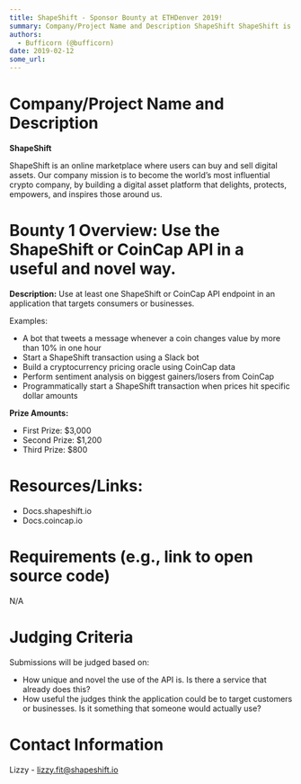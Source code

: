 ```yaml
---
title: ShapeShift - Sponsor Bounty at ETHDenver 2019!
summary: Company/Project Name and Description ShapeShift ShapeShift is an online marketplace where users can buy and sell digital assets. Our company mission is to become the world’s most influential crypto company, by building a digital asset platform that delights, protects, empowers, and inspires those around us. Bounty 1 Overview  Use the ShapeShift or CoinCap API in a useful and novel way. Description: Use at least one ShapeShift or CoinCap API endpoint in an application that targets consumers or bu
authors:
  - Bufficorn (@bufficorn)
date: 2019-02-12
some_url: 
---
```


# Company/Project Name and Description

**ShapeShift**

ShapeShift is an online marketplace where users can buy and sell digital assets. Our company mission is to become the world’s most influential crypto company, by building a digital asset platform that delights, protects, empowers, and inspires those around us.

# Bounty 1 Overview: Use the ShapeShift or CoinCap API in a useful and novel way.

**Description:** Use at least one ShapeShift or CoinCap API endpoint in an application that targets consumers or businesses.

Examples:
- A bot that tweets a message whenever a coin changes value by more than 10% in one hour
- Start a ShapeShift transaction using a Slack bot
- Build a cryptocurrency pricing oracle using CoinCap data
- Perform sentiment analysis on biggest gainers/losers from CoinCap
- Programmatically start a ShapeShift transaction when prices hit specific dollar amounts

**Prize Amounts:**
- First Prize: $3,000
- Second Prize: $1,200
- Third Prize: $800



# Resources/Links:
- Docs.shapeshift.io
- Docs.coincap.io

# Requirements (e.g., link to open source code)
N/A

# Judging Criteria

Submissions will be judged based on: 
- How unique and novel the use of the API is. Is there a service that already does this?
- How useful the judges think the application could be to target customers or businesses. Is it something that someone would actually use?


# Contact Information

Lizzy - lizzy.fit@shapeshift.io



